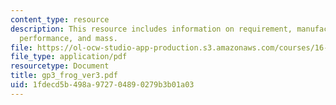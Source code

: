 ```yaml
---
content_type: resource
description: This resource includes information on requirement, manufacturing cost,
  performance, and mass.
file: https://ol-ocw-studio-app-production.s3.amazonaws.com/courses/16-810-engineering-design-and-rapid-prototyping-january-iap-2005/1fdecd5b498a972704890279b3b01a03_gp3_frog_ver3.pdf
file_type: application/pdf
resourcetype: Document
title: gp3_frog_ver3.pdf
uid: 1fdecd5b-498a-9727-0489-0279b3b01a03
---
```

